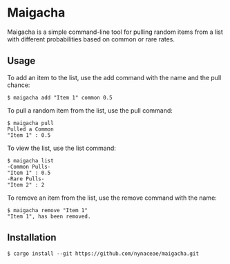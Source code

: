 # Maigacha
Maigacha is a simple command-line tool for pulling random items from a list with different probabilities based on common or rare rates.

## Usage
To add an item to the list, use the add command with the name and the pull chance:

```shell
$ maigacha add "Item 1" common 0.5
```

To pull a random item from the list, use the pull command:

```shell
$ maigacha pull
Pulled a Common
"Item 1" : 0.5
```

To view the list, use the list command:
```shell
$ maigacha list
-Common Pulls-
"Item 1" : 0.5
-Rare Pulls-
"Item 2" : 2
```

To remove an item from the list, use the remove command with the name:

```shell
$ maigacha remove "Item 1"
"Item 1", has been removed.
```

## Installation
```shell
$ cargo install --git https://github.com/nynaceae/maigacha.git
```
